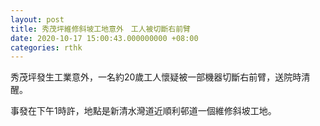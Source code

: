 ```yaml
---
layout: post
title: 秀茂坪維修斜坡工地意外　工人被切斷右前臂
date: 2020-10-17 15:00:43.000000000 +08:00
categories: rthk
---
```


秀茂坪發生工業意外，一名約20歲工人懷疑被一部機器切斷右前臂，送院時清醒。

事發在下午1時許，地點是新清水灣道近順利邨道一個維修斜坡工地。
